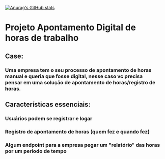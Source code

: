 [![Anurag's GitHub stats](https://github-readme-stats.vercel.app/api?username=aspli)](https://github.com/anuraghazra/github-readme-stats)

# Projeto Apontamento Digital de horas de trabalho
## Case:
### Uma empresa tem o seu processo de apontamento de horas manual e queria que fosse digital, nesse caso vc precisa pensar em uma solução de apontamento de horas/registro de horas.
## Características essenciais: 
### Usuários podem se registrar e logar
### Registro de apontamento de horas (quem fez e quando fez)
### Algum endpoint para a empresa pegar um "relatório" das horas por um período de tempo
